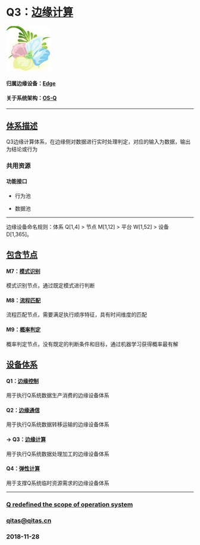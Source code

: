 ﻿# Q3：[边缘计算](https://github.com/OS-Q/Q3)

[![sites](OS-Q/OS-Q.png)](http://www.OS-Q.com)

#### 归属边缘设备：[Edge](https://github.com/OS-Q/Edge-Q)

#### 关于系统架构：[OS-Q](https://github.com/OS-Q/OS-Q)

---

## [体系描述](https://github.com/OS-Q/Q3/wiki) 

Q3边缘计算体系，在边缘侧对数据进行实时处理判定，对应的输入为数据，输出为结论或行为

### 共用资源

#### 功能接口

-  行为池

-  数据池

---

边缘设备命名规则：体系 Q[1,4] > 节点 M[1,12] > 平台 W[1,52] > 设备 D[1,365]。

## [包含节点](https://github.com/OS-Q/Q3/wiki/index) 

#### M7：[模式识别](https://github.com/OS-Q/M7)

模式识别节点，通过既定模式进行判断
 
#### M8：[流程匹配](https://github.com/OS-Q/M8) 

流程匹配节点，需要满足执行顺序特征，具有时间维度的匹配

#### M9：[概率判定](https://github.com/OS-Q/M9)

概率判定节点，没有既定的判断条件和目标，通过机器学习获得概率最有解

## [设备体系](https://github.com/OS-Q/Edge-Q/wiki/Q)

#### Q1：[边缘控制](https://github.com/OS-Q/Q1) 

用于执行Q系统数据生产消费的边缘设备体系

#### Q2：[边缘通信](https://github.com/OS-Q/Q2)

用于执行Q系统数据转移运输的边缘设备体系

#### -> Q3：[边缘计算](https://github.com/OS-Q/Q3)

用于执行Q系统数据处理加工的边缘设备体系

#### Q4：[弹性计算](https://github.com/OS-Q/Q4)

用于支撑Q系统临时资源需求的边缘设备体系



---

###  [Q redefined the scope of operation system](http://www.OS-Q.com)
###  qitas@qitas.cn
###  2018-11-28
